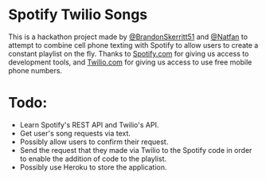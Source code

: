 # Spotify Twilio Songs
This is a hackathon project made by [@BrandonSkerritt51](https://github.com/BrandonSkerritt51/) and [@Natfan](https://github.com/Natfan/) to attempt to combine cell phone texting with Spotify to allow users to create a constant playlist on the fly. Thanks to [Spotify.com](https://spotify.com/) for giving us access to development tools, and [Twilio.com](https://twilio.com/) for giving us access to use free mobile phone numbers.

# Todo:
* Learn Spotify's REST API and Twilio's API.
* Get user's song requests via text.
* Possibly allow users to confirm their request.
* Send the request that they made via Twilio to the Spotify code in order to enable the addition of code to the playlist.
* Possibly use Heroku to store the application.
